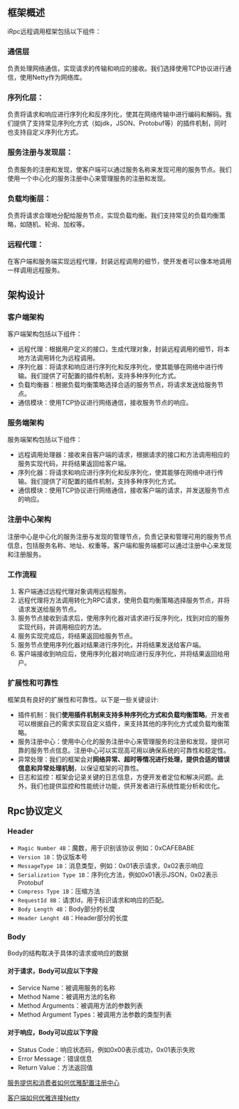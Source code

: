 ## 框架概述

iRpc远程调用框架包括以下组件：

### 通信层

负责处理网络通信，实现请求的传输和响应的接收。我们选择使用TCP协议进行通信，使用Netty作为网络库。

### 序列化层：

负责将请求和响应进行序列化和反序列化，使其在网络传输中进行编码和解码。我们提供了支持常见序列化方式（如jdk，JSON、Protobuf等）的插件机制，同时也支持自定义序列化方式。

### 服务注册与发现层：

负责服务的注册和发现，使客户端可以通过服务名称来发现可用的服务节点。我们使用一个中心化的服务注册中心来管理服务的注册和发现。

### 负载均衡层：

负责将请求合理地分配给服务节点，实现负载均衡。我们支持常见的负载均衡策略，如随机、轮询、加权等。

### 远程代理：

在客户端和服务端实现远程代理，封装远程调用的细节，使开发者可以像本地调用一样调用远程服务。

## 架构设计

### 客户端架构

客户端架构包括以下组件：

- 远程代理：根据用户定义的接口，生成代理对象，封装远程调用的细节，将本地方法调用转化为远程调用。
- 序列化器：将请求和响应进行序列化和反序列化，使其能够在网络中进行传输。我们提供了可配置的插件机制，支持多种序列化方式。
- 负载均衡器：根据负载均衡策略选择合适的服务节点，将请求发送给服务节点。
- 通信模块：使用TCP协议进行网络通信，接收服务节点的响应。

### 服务端架构

服务端架构包括以下组件：

- 远程调用处理器：接收来自客户端的请求，根据请求的接口和方法调用相应的服务实现代码，并将结果返回给客户端。
- 序列化器：将请求和响应进行序列化和反序列化，使其能够在网络中进行传输。我们提供了可配置的插件机制，支持多种序列化方式。
- 通信模块：使用TCP协议进行网络通信，接收客户端的请求，并发送服务节点的响应。

### 注册中心架构

注册中心是中心化的服务注册与发现的管理节点，负责记录和管理可用的服务节点信息，包括服务名称、地址、权重等。客户端和服务端都可以通过注册中心来发现和注册服务。

### 工作流程

1. 客户端通过远程代理对象调用远程服务。
2. 远程代理将方法调用转化为RPC请求，使用负载均衡策略选择服务节点，并将请求发送给服务节点。
3. 服务节点接收到请求后，使用序列化器对请求进行反序列化，找到对应的服务实现代码，并调用相应的方法。
4. 服务实现完成后，将结果返回给服务节点。
5. 服务节点使用序列化器对结果进行序列化，并将结果发送给客户端。
6. 客户端接收到响应后，使用序列化器对响应进行反序列化，并将结果返回给用户。

### 扩展性和可靠性

框架具有良好的扩展性和可靠性。以下是一些关键设计:

- 插件机制：我们**使用插件机制来支持多种序列化方式和负载均衡策略**。开发者可以根据自己的需求实现自定义插件，来支持其他的序列化方式或负载均衡策略。
- 服务注册中心：使用中心化的服务注册中心来管理服务的注册和发现，提供可靠的服务节点信息。注册中心可以实现高可用以确保系统的可靠性和稳定性。
- 异常处理：我们的框架会对**网络异常、超时等情况进行处理，提供合适的错误信息和异常处理机制**，以保证框架的可靠性。
- 日志和监控：框架会记录关键的日志信息，方便开发者定位和解决问题。此外，我们也提供监控和性能统计功能，供开发者进行系统性能分析和优化。

## Rpc协议定义

### Header

- ```Magic Number 4B```：魔数，用于识别该协议 例如：0xCAFEBABE
- ```Version 1B```：协议版本号
- ```MessageType 1B```：消息类型，例如：0x01表示请求，0x02表示响应
- ```Serialization Type 1B```：序列化方法，例如0x01表示JSON，0x02表示Protobuf
- ```Compress Type 1B```：压缩方法
- ```RequestId 8B```：请求Id，用于标识请求和响应的匹配。
- ```Body Length 4B```：Body部分的长度
- ```Header Lenght 4B```：Header部分的长度

### Body

Body的结构取决于具体的请求或响应的数据

#### 对于请求，Body可以应以下字段

- Service Name：被调用服务的名称
- Method Name：被调用方法的名称
- Method Arguments：被调用方法的参数列表
- Method Argument Types：被调用方法参数的类型列表

#### 对于响应，Body可以应以下字段

- Status Code：响应状态码，例如0x00表示成功，0x01表示失败
- Error Message：错误信息
- Return Value：方法返回值

[服务提供和消费者如何优雅配置注册中心](./docs/register.md)

[客户端如何优雅连接Netty](./docs/client.md)